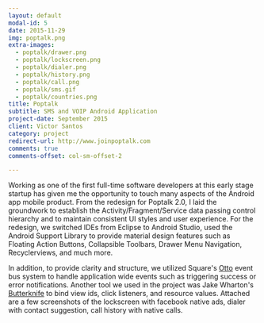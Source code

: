 ```yaml
---
layout: default
modal-id: 5
date: 2015-11-29
img: poptalk.png
extra-images: 
  - poptalk/drawer.png
  - poptalk/lockscreen.png
  - poptalk/dialer.png
  - poptalk/history.png
  - poptalk/call.png
  - poptalk/sms.gif
  - poptalk/countries.png
title: Poptalk
subtitle: SMS and VOIP Android Application
project-date: September 2015
client: Victor Santos 
category: project 
redirect-url: http://www.joinpoptalk.com
comments: true
comments-offset: col-sm-offset-2     

---
```


Working as one of the first full-time software developers at this early stage startup has given me the opportunity to touch many aspects of the Android app mobile product. From the redesign for Poptalk 2.0, I laid the groundwork to establish the Activity/Fragment/Service data passing control hierarchy and to maintain consistent UI styles and user experience. For the redesign, we switched IDEs from Eclipse to Android Studio, used the Android Support Library to provide material design features such as Floating Action Buttons, Collapsible Toolbars, Drawer Menu Navigation, Recyclerviews, and much more.  

In addition, to provide clarity and structure, we utilized Square's [Otto][1] event bus system to handle application wide events such as triggering success or error notifications. Another tool we used in the project was Jake Wharton's [Butterknife][2] to bind view ids, click listeners, and resource values. Attached are a few screenshots of the lockscreen with facebook native ads, dialer with contact suggestion, call history with native calls. 


[1]: http://square.github.io/otto/   
[2]: http://jakewharton.github.io/butterknife/
